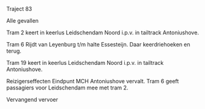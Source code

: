 Traject 83

Alle gevallen

Tram 2
keert in keerlus Leidschendam Noord i.p.v. in tailtrack Antoniushove.

Tram 6
Rijdt van Leyenburg t/m halte Essesteijn. Daar keerdriehoeken en terug.

Tram 19
keert in keerlus Leidschendam Noord i.p.v. in tailtrack Antoniushove.

Reizigerseffecten
Eindpunt MCH Antoniushove vervalt.
Tram 6 geeft passagiers voor Leidschendam mee met tram 2.

Vervangend vervoer
